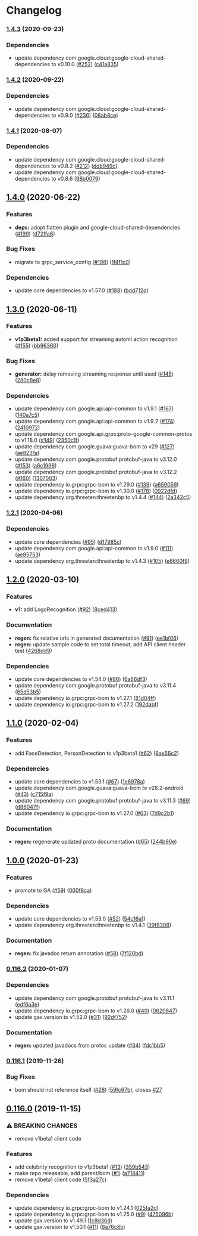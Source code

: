 # Changelog

### [1.4.3](https://www.github.com/googleapis/java-video-intelligence/compare/v1.4.2...v1.4.3) (2020-09-23)


### Dependencies

* update dependency com.google.cloud:google-cloud-shared-dependencies to v0.10.0 ([#252](https://www.github.com/googleapis/java-video-intelligence/issues/252)) ([c41a835](https://www.github.com/googleapis/java-video-intelligence/commit/c41a83535e557b02bc831550ab918770744d36a9))

### [1.4.2](https://www.github.com/googleapis/java-video-intelligence/compare/v1.4.1...v1.4.2) (2020-09-22)


### Dependencies

* update dependency com.google.cloud:google-cloud-shared-dependencies to v0.9.0 ([#236](https://www.github.com/googleapis/java-video-intelligence/issues/236)) ([08ab8ce](https://www.github.com/googleapis/java-video-intelligence/commit/08ab8ce0f2e1e0c2c2da2a505e10ccadee8c0268))

### [1.4.1](https://www.github.com/googleapis/java-video-intelligence/compare/v1.4.0...v1.4.1) (2020-08-07)


### Dependencies

* update dependency com.google.cloud:google-cloud-shared-dependencies to v0.8.2 ([#212](https://www.github.com/googleapis/java-video-intelligence/issues/212)) ([ddb949c](https://www.github.com/googleapis/java-video-intelligence/commit/ddb949c0c9f7a169845d859b159ef8a543e18941))
* update dependency com.google.cloud:google-cloud-shared-dependencies to v0.8.6 ([98b0079](https://www.github.com/googleapis/java-video-intelligence/commit/98b00798cfee86bbb05576fbc3d1ecf2d849438c))

## [1.4.0](https://www.github.com/googleapis/java-video-intelligence/compare/v1.3.0...v1.4.0) (2020-06-22)


### Features

* **deps:** adopt flatten plugin and google-cloud-shared-dependencies ([#199](https://www.github.com/googleapis/java-video-intelligence/issues/199)) ([d72ffa6](https://www.github.com/googleapis/java-video-intelligence/commit/d72ffa6a911e7ebda0b3d5de204e0d2506123074))


### Bug Fixes

* migrate to grpc_service_config ([#198](https://www.github.com/googleapis/java-video-intelligence/issues/198)) ([1f4f1c0](https://www.github.com/googleapis/java-video-intelligence/commit/1f4f1c0075d7fd2ad945f82a20aa68426f1f9114))


### Dependencies

* update core dependencies to v1.57.0 ([#188](https://www.github.com/googleapis/java-video-intelligence/issues/188)) ([bdd712d](https://www.github.com/googleapis/java-video-intelligence/commit/bdd712d541c45ee0a4567adff8fded04e0f719ff))

## [1.3.0](https://www.github.com/googleapis/java-video-intelligence/compare/v1.2.1...v1.3.0) (2020-06-11)


### Features

* **v1p3beta1:** added support for streaming automl action recognition ([#155](https://www.github.com/googleapis/java-video-intelligence/issues/155)) ([bb96360](https://www.github.com/googleapis/java-video-intelligence/commit/bb96360f3630e27843143748663e49224cb6f2bc))


### Bug Fixes

* **generator:** delay removing streaming response until used ([#145](https://www.github.com/googleapis/java-video-intelligence/issues/145)) ([280c8e8](https://www.github.com/googleapis/java-video-intelligence/commit/280c8e814e430d9f52d38d73eada14a5ffb10f1b))


### Dependencies

* update dependency com.google.api:api-common to v1.9.1 ([#167](https://www.github.com/googleapis/java-video-intelligence/issues/167)) ([140a7c5](https://www.github.com/googleapis/java-video-intelligence/commit/140a7c51f9d79e1f7c626f1626f907f9ce37f2aa))
* update dependency com.google.api:api-common to v1.9.2 ([#174](https://www.github.com/googleapis/java-video-intelligence/issues/174)) ([2410972](https://www.github.com/googleapis/java-video-intelligence/commit/241097209f3056223997421b083610b55e472955))
* update dependency com.google.api.grpc:proto-google-common-protos to v1.18.0 ([#149](https://www.github.com/googleapis/java-video-intelligence/issues/149)) ([2350c1f](https://www.github.com/googleapis/java-video-intelligence/commit/2350c1ff6f53a257ab306332b2baf5a24fd603bb))
* update dependency com.google.guava:guava-bom to v29 ([#127](https://www.github.com/googleapis/java-video-intelligence/issues/127)) ([ae8231a](https://www.github.com/googleapis/java-video-intelligence/commit/ae8231a9b1d0ba659988f687f4d6a264c1b946d5))
* update dependency com.google.protobuf:protobuf-java to v3.12.0 ([#153](https://www.github.com/googleapis/java-video-intelligence/issues/153)) ([a6c1998](https://www.github.com/googleapis/java-video-intelligence/commit/a6c19987043f078ebebe547d7c30974da0e130cd))
* update dependency com.google.protobuf:protobuf-java to v3.12.2 ([#160](https://www.github.com/googleapis/java-video-intelligence/issues/160)) ([1307003](https://www.github.com/googleapis/java-video-intelligence/commit/130700328707951712dd41ac401d38637d2d52d8))
* update dependency io.grpc:grpc-bom to v1.29.0 ([#139](https://www.github.com/googleapis/java-video-intelligence/issues/139)) ([a659059](https://www.github.com/googleapis/java-video-intelligence/commit/a65905927826c82e7bdcca025e18021259e4dd1e))
* update dependency io.grpc:grpc-bom to v1.30.0 ([#178](https://www.github.com/googleapis/java-video-intelligence/issues/178)) ([0922dfd](https://www.github.com/googleapis/java-video-intelligence/commit/0922dfde814c9671b3704f8cd8d14d9cb44c7a7a))
* update dependency org.threeten:threetenbp to v1.4.4 ([#144](https://www.github.com/googleapis/java-video-intelligence/issues/144)) ([2a342c5](https://www.github.com/googleapis/java-video-intelligence/commit/2a342c5907043bc3526977e8d82920219da91720))

### [1.2.1](https://www.github.com/googleapis/java-video-intelligence/compare/v1.2.0...v1.2.1) (2020-04-06)


### Dependencies

* update core dependencies ([#95](https://www.github.com/googleapis/java-video-intelligence/issues/95)) ([d17985c](https://www.github.com/googleapis/java-video-intelligence/commit/d17985c07bb3fe794cb83ba0c00f17a8dc7d6aaf))
* update dependency com.google.api:api-common to v1.9.0 ([#111](https://www.github.com/googleapis/java-video-intelligence/issues/111)) ([ae85753](https://www.github.com/googleapis/java-video-intelligence/commit/ae857538aecb701e002a6d0e17738a0cbdae71e4))
* update dependency org.threeten:threetenbp to v1.4.3 ([#105](https://www.github.com/googleapis/java-video-intelligence/issues/105)) ([e8660f9](https://www.github.com/googleapis/java-video-intelligence/commit/e8660f938b35a0a8a90c69d080175fd56abd0d7e))

## [1.2.0](https://www.github.com/googleapis/java-video-intelligence/compare/v1.1.0...v1.2.0) (2020-03-10)


### Features

* **v1:** add LogoRecognition ([#92](https://www.github.com/googleapis/java-video-intelligence/issues/92)) ([8ced413](https://www.github.com/googleapis/java-video-intelligence/commit/8ced413b48fd5aa7cf293aced1a0adb4cbde8249))


### Documentation

* **regen:** fix relative urls in generated documentation ([#91](https://www.github.com/googleapis/java-video-intelligence/issues/91)) ([ee1bf06](https://www.github.com/googleapis/java-video-intelligence/commit/ee1bf06dc7d0465ada57e8482677eac7ab9c410a))
* **regen:** update sample code to set total timeout, add API client header test ([4268dd9](https://www.github.com/googleapis/java-video-intelligence/commit/4268dd938859ba847ed8c31548e8869277ef75ea))


### Dependencies

* update core dependencies to v1.54.0 ([#86](https://www.github.com/googleapis/java-video-intelligence/issues/86)) ([6a66df3](https://www.github.com/googleapis/java-video-intelligence/commit/6a66df3df2bb7857addf1fdd90a6bb5e13e7b7d5))
* update dependency com.google.protobuf:protobuf-java to v3.11.4 ([65d53b5](https://www.github.com/googleapis/java-video-intelligence/commit/65d53b551fa1101cca6f6c1aaccf5db5073ad699))
* update dependency io.grpc:grpc-bom to v1.27.1 ([81d04ff](https://www.github.com/googleapis/java-video-intelligence/commit/81d04ff1251e659b60c1598d1c2839a9d1ec6192))
* update dependency io.grpc:grpc-bom to v1.27.2 ([192dabf](https://www.github.com/googleapis/java-video-intelligence/commit/192dabf17db7290fb07067989541b2153aaf2a6a))

## [1.1.0](https://www.github.com/googleapis/java-video-intelligence/compare/v1.0.0...v1.1.0) (2020-02-04)


### Features

* add FaceDetection, PersonDetection to v1p3beta1 ([#62](https://www.github.com/googleapis/java-video-intelligence/issues/62)) ([9ae56c2](https://www.github.com/googleapis/java-video-intelligence/commit/9ae56c251c8d7ec5962a17ffc1732f51a1909937))


### Dependencies

* update core dependencies to v1.53.1 ([#67](https://www.github.com/googleapis/java-video-intelligence/issues/67)) ([1e6978a](https://www.github.com/googleapis/java-video-intelligence/commit/1e6978a365f2464ebf6f6f0e11833b7e91263ad1))
* update dependency com.google.guava:guava-bom to v28.2-android ([#43](https://www.github.com/googleapis/java-video-intelligence/issues/43)) ([c715f9a](https://www.github.com/googleapis/java-video-intelligence/commit/c715f9a8e869b696c4eb28129f6ce0dfdfa8bba9))
* update dependency com.google.protobuf:protobuf-java to v3.11.3 ([#69](https://www.github.com/googleapis/java-video-intelligence/issues/69)) ([d86047f](https://www.github.com/googleapis/java-video-intelligence/commit/d86047ffddfda44eb048032036eb40e361737b22))
* update dependency io.grpc:grpc-bom to v1.27.0 ([#63](https://www.github.com/googleapis/java-video-intelligence/issues/63)) ([7d9c2b1](https://www.github.com/googleapis/java-video-intelligence/commit/7d9c2b1e3c498ed9f835e3f140713966362b6bf3))


### Documentation

* **regen:** regenerate updated proto documentation ([#65](https://www.github.com/googleapis/java-video-intelligence/issues/65)) ([244b90e](https://www.github.com/googleapis/java-video-intelligence/commit/244b90e76d7964c5885dccf982ef3d6426e02cb3))

## [1.0.0](https://www.github.com/googleapis/java-video-intelligence/compare/v0.116.2...v1.0.0) (2020-01-23)


### Features

* promote to GA ([#59](https://www.github.com/googleapis/java-video-intelligence/issues/59)) ([000f8ca](https://www.github.com/googleapis/java-video-intelligence/commit/000f8cac04691ded5a92be15017188f601de79e9))


### Dependencies

* update core dependencies to v1.53.0 ([#52](https://www.github.com/googleapis/java-video-intelligence/issues/52)) ([54c16a1](https://www.github.com/googleapis/java-video-intelligence/commit/54c16a1695668a76742558d1cbe0267ff3ed2fd7))
* update dependency org.threeten:threetenbp to v1.4.1 ([39f8308](https://www.github.com/googleapis/java-video-intelligence/commit/39f830839a1a4f756c7c3b844d4df3d46c2f68f4))


### Documentation

* **regen:** fix javadoc return annotation ([#58](https://www.github.com/googleapis/java-video-intelligence/issues/58)) ([7f120bd](https://www.github.com/googleapis/java-video-intelligence/commit/7f120bd2ac25325b054ba69a243f0c38f882f426))

### [0.116.2](https://www.github.com/googleapis/java-video-intelligence/compare/v0.116.1...v0.116.2) (2020-01-07)


### Dependencies

* update dependency com.google.protobuf:protobuf-java to v3.11.1 ([edf6a3e](https://www.github.com/googleapis/java-video-intelligence/commit/edf6a3e79dc72de62ed46a7a2cb1ddb3ee343b22))
* update dependency io.grpc:grpc-bom to v1.26.0 ([#40](https://www.github.com/googleapis/java-video-intelligence/issues/40)) ([0620647](https://www.github.com/googleapis/java-video-intelligence/commit/0620647fb6ad97ecde5d5736eb054b8d52e4f99f))
* update gax.version to v1.52.0 ([#31](https://www.github.com/googleapis/java-video-intelligence/issues/31)) ([92df752](https://www.github.com/googleapis/java-video-intelligence/commit/92df752e2f9b52e0b967b2fcdb32511429fe9408))


### Documentation

* **regen:** updated javadocs from protoc update ([#34](https://www.github.com/googleapis/java-video-intelligence/issues/34)) ([fdc1bb5](https://www.github.com/googleapis/java-video-intelligence/commit/fdc1bb5d136d36aa3919a56557e62c1b8d24220f))

### [0.116.1](https://www.github.com/googleapis/java-video-intelligence/compare/v0.116.0...v0.116.1) (2019-11-26)


### Bug Fixes

* bom should not reference itself ([#28](https://www.github.com/googleapis/java-video-intelligence/issues/28)) ([59fc67b](https://www.github.com/googleapis/java-video-intelligence/commit/59fc67b0fda9154cdc3ace066c503bb632bbb4b0)), closes [#27](https://www.github.com/googleapis/java-video-intelligence/issues/27)

## [0.116.0](https://www.github.com/googleapis/java-video-intelligence/compare/0.115.0...v0.116.0) (2019-11-15)


### ⚠ BREAKING CHANGES

* remove v1beta1 client code

### Features

* add celebrity recognition to v1p3beta1 ([#13](https://www.github.com/googleapis/java-video-intelligence/issues/13)) ([359b543](https://www.github.com/googleapis/java-video-intelligence/commit/359b543bc6475e3362762c841ba8997649687425))
* make repo releasable, add parent/bom ([#1](https://www.github.com/googleapis/java-video-intelligence/issues/1)) ([a718411](https://www.github.com/googleapis/java-video-intelligence/commit/a718411200fb13d0a662c1e28038af4e9615da6c))
* remove v1beta1 client code ([5f3a27c](https://www.github.com/googleapis/java-video-intelligence/commit/5f3a27c7d95dbc59be0573fc0deb4d595890e8d8))


### Dependencies

* update dependency io.grpc:grpc-bom to v1.24.1 ([025fa2d](https://www.github.com/googleapis/java-video-intelligence/commit/025fa2d79352765769c4b425c01d36787567be2e))
* update dependency io.grpc:grpc-bom to v1.25.0 ([#9](https://www.github.com/googleapis/java-video-intelligence/issues/9)) ([475096b](https://www.github.com/googleapis/java-video-intelligence/commit/475096b60f7b77530ec5f28284e629dd72a7195d))
* update gax.version to v1.49.1 ([1c8d36d](https://www.github.com/googleapis/java-video-intelligence/commit/1c8d36d7d3efccec7fc039b18d5685bec0cd5e71))
* update gax.version to v1.50.1 ([#11](https://www.github.com/googleapis/java-video-intelligence/issues/11)) ([8a76c8b](https://www.github.com/googleapis/java-video-intelligence/commit/8a76c8b84bab5fb96f06ef1c4dec4d2772d6dd1b))
